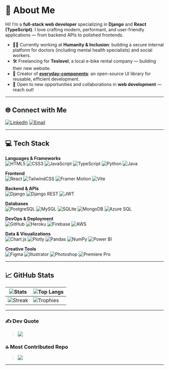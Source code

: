 # 💫 About Me

Hi! I’m a **full-stack web developer** specializing in **Django** and **React (TypeScript)**. I love crafting modern, performant, and user-friendly applications — from backend APIs to polished frontends.

- 👨‍💼 Currently working at **Humanity & Inclusion**: building a secure internal platform for doctors (including mental health specialists) and social workers.
- 🛠️ Freelancing for **Teslovel**, a local e-bike rental company — building their new website.
- 🧩 Creator of [**everyday-components**](https://github.com/MaxCherya/everyday-components): an open-source UI library for reusable, efficient development.
- 🤝 Open to new opportunities and collaborations in **web development** — reach out!

---

## 🌐 Connect with Me

[![LinkedIn](https://img.shields.io/badge/LinkedIn-%230077B5.svg?logo=linkedin&logoColor=white)](https://linkedin.com/in/cherhykmaksym)
[![Email](https://img.shields.io/badge/Email-D14836?logo=gmail&logoColor=white)](mailto:maxchergik@gmail.com)

---

## 💻 Tech Stack

**Languages & Frameworks**  
![HTML5](https://img.shields.io/badge/html5-%23E34F26.svg?logo=html5&logoColor=white)
![CSS3](https://img.shields.io/badge/css3-%231572B6.svg?logo=css3&logoColor=white)
![JavaScript](https://img.shields.io/badge/javascript-%23323330.svg?logo=javascript&logoColor=%23F7DF1E)
![TypeScript](https://img.shields.io/badge/typescript-%23007ACC.svg?logo=typescript&logoColor=white)
![Python](https://img.shields.io/badge/python-3670A0.svg?logo=python&logoColor=ffdd54)
![Java](https://img.shields.io/badge/java-%23ED8B00.svg?logo=openjdk&logoColor=white)

**Frontend**  
![React](https://img.shields.io/badge/react-%2320232a.svg?logo=react&logoColor=%2361DAFB)
![TailwindCSS](https://img.shields.io/badge/tailwindcss-%2338B2AC.svg?logo=tailwind-css&logoColor=white)
![Framer Motion](https://img.shields.io/badge/framer--motion-black?logo=framer&logoColor=white)
![Vite](https://img.shields.io/badge/vite-%23646CFF.svg?logo=vite&logoColor=white)

**Backend & APIs**  
![Django](https://img.shields.io/badge/django-%23092E20.svg?logo=django&logoColor=white)
![Django REST](https://img.shields.io/badge/DJANGO--REST-ff1709?logo=django&logoColor=white&labelColor=gray)
![JWT](https://img.shields.io/badge/JWT-black?logo=JSON%20web%20tokens)

**Databases**  
![PostgreSQL](https://img.shields.io/badge/postgres-%23316192.svg?logo=postgresql&logoColor=white)
![MySQL](https://img.shields.io/badge/mysql-4479A1.svg?logo=mysql&logoColor=white)
![SQLite](https://img.shields.io/badge/sqlite-%2307405e.svg?logo=sqlite&logoColor=white)
![MongoDB](https://img.shields.io/badge/MongoDB-%234ea94b.svg?logo=mongodb&logoColor=white)
![Azure SQL](https://img.shields.io/badge/azure%20sql-%230072C6.svg?logo=microsoftazure&logoColor=white)

**DevOps & Deployment**  
![GitHub](https://img.shields.io/badge/github-%23121011.svg?logo=github&logoColor=white)
![Heroku](https://img.shields.io/badge/heroku-%23430098.svg?logo=heroku&logoColor=white)
![Firebase](https://img.shields.io/badge/firebase-%23039BE5.svg?logo=firebase)
![AWS](https://img.shields.io/badge/AWS-%23FF9900.svg?logo=amazon-aws&logoColor=white)

**Data & Visualizations**  
![Chart.js](https://img.shields.io/badge/chart.js-F5788D.svg?logo=chart.js&logoColor=white)
![Plotly](https://img.shields.io/badge/Plotly-%233F4F75.svg?logo=plotly&logoColor=white)
![Pandas](https://img.shields.io/badge/pandas-%23150458.svg?logo=pandas&logoColor=white)
![NumPy](https://img.shields.io/badge/numpy-%23013243.svg?logo=numpy&logoColor=white)
![Power BI](https://img.shields.io/badge/power_bi-F2C811?logo=powerbi&logoColor=black)

**Creative Tools**  
![Figma](https://img.shields.io/badge/figma-%23F24E1E.svg?logo=figma&logoColor=white)
![Illustrator](https://img.shields.io/badge/adobe%20illustrator-%23FF9A00.svg?logo=adobe%20illustrator&logoColor=white)
![Photoshop](https://img.shields.io/badge/adobe%20photoshop-%2331A8FF.svg?logo=adobe%20photoshop&logoColor=white)
![Premiere Pro](https://img.shields.io/badge/Adobe%20Premiere%20Pro-9999FF.svg?logo=Adobe%20Premiere%20Pro&logoColor=white)

---

## 📈 GitHub Stats

| ![Stats](https://github-readme-stats.vercel.app/api?username=MaxCherya&theme=merko&hide_border=false&include_all_commits=true&count_private=true) | ![Top Langs](https://github-readme-stats.vercel.app/api/top-langs/?username=MaxCherya&theme=merko&hide_border=false&layout=compact) |
|--|--|
| ![Streak](https://streak-stats.demolab.com?user=MaxCherya&theme=merko&hide_border=false) | ![Trophies](https://github-profile-trophy.vercel.app/?username=MaxCherya&theme=monokai&no-frame=false&margin-w=4) |

---

### ✍️ Dev Quote  
> ![](https://quotes-github-readme.vercel.app/api?type=horizontal&theme=merko)

### 🔝 Most Contributed Repo  
> ![](https://github-contributor-stats.vercel.app/api?username=MaxCherya&limit=5&theme=dark&combine_all_yearly_contributions=true)

---
